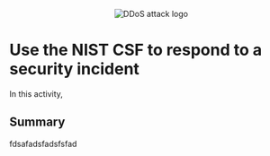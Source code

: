 <p align="center">
<img src="https://i.imgur.com/Yt6uHGl.png" alt="DDoS attack logo"/>
</p>

<h1>Use the NIST CSF to respond to a security incident</h1>
In this activity, 


<h2>Summary</h2>

fdsafadsfadsfsfad
<br /> <br/> <br/>
